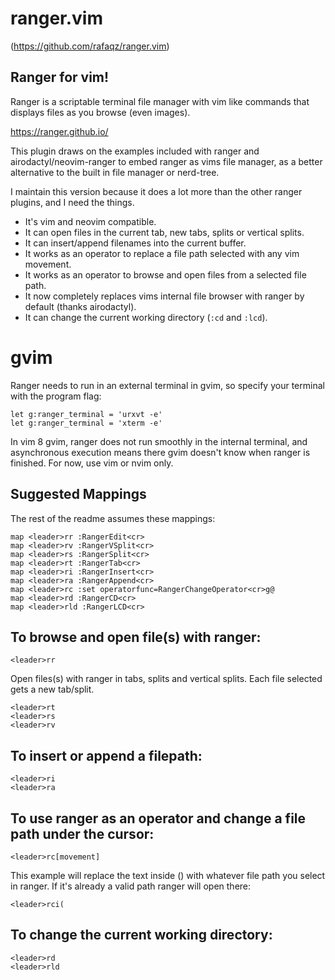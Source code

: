 ranger.vim
==========

(https://github.com/rafaqz/ranger.vim)


## Ranger for vim!

Ranger is a scriptable terminal file manager with vim like commands that
displays files as you browse (even images).

https://ranger.github.io/

This plugin draws on the examples included with ranger and
airodactyl/neovim-ranger to embed ranger as vims file manager, as a better
alternative to the built in file manager or nerd-tree.

I maintain this version because it does a lot more than the other ranger
plugins, and I need the things.

- It's vim and neovim compatible.
- It can open files in the current tab, new tabs, splits or vertical splits. 
- It can insert/append filenames into the current buffer.
- It works as an operator to replace a file path selected with any vim movement.
- It works as an operator to browse and open files from a selected file path.
- It now completely replaces vims internal file browser with ranger by default (thanks airodactyl).
- It can change the current working directory (`:cd` and `:lcd`).


# gvim
Ranger needs to run in an external terminal in gvim, so specify your terminal with
the program flag:

```vimscript
let g:ranger_terminal = 'urxvt -e'
let g:ranger_terminal = 'xterm -e'
```

In vim 8 gvim, ranger does not run smoothly in the internal terminal, and asynchronous execution
means there gvim doesn't know when ranger is finished. For now, use vim or nvim
only.


## Suggested Mappings 

The rest of the readme assumes these mappings:

    map <leader>rr :RangerEdit<cr>
    map <leader>rv :RangerVSplit<cr>
    map <leader>rs :RangerSplit<cr>
    map <leader>rt :RangerTab<cr>
    map <leader>ri :RangerInsert<cr>
    map <leader>ra :RangerAppend<cr>
    map <leader>rc :set operatorfunc=RangerChangeOperator<cr>g@
    map <leader>rd :RangerCD<cr>
    map <leader>rld :RangerLCD<cr>

## To browse and open file(s) with ranger:

    <leader>rr

Open files(s) with ranger in tabs, splits and vertical splits.
Each file selected gets a new tab/split.

    <leader>rt
    <leader>rs
    <leader>rv

## To insert or append a filepath:

    <leader>ri
    <leader>ra

## To use ranger as an operator and change a file path under the cursor:

    <leader>rc[movement]

This example will replace the text inside () with whatever file path you select in ranger. If
it's already a valid path ranger will open there:

    <leader>rci( 

## To change the current working directory:

    <leader>rd
    <leader>rld
